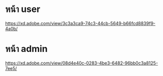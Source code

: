 # หน้า user
https://xd.adobe.com/view/3c3a3ca9-74c3-44cb-5649-b66fcd8839f9-4a0b/
# หน้า admin
https://xd.adobe.com/view/08d4e40c-0283-4be3-6482-96bb0c3a8125-7ee5/
